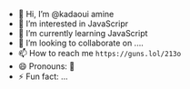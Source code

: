 - 👋 Hi, I’m @kadaoui amine
- 👀 I’m interested in JavaScripr
- 🌱 I’m currently learning JavaScript
- 💞️ I’m looking to collaborate on ....
- 📫 How to reach me `https://guns.lol/213o`
- 😄 Pronouns: 🙂
- ⚡ Fun fact: ...

<!---
kadaoui amine is a ✨ special ✨ repository because its `README.md` (this file) appears on your GitHub profile.
You can click the Preview link to take a look at your changes.
--->
